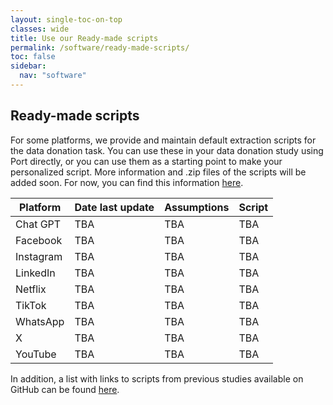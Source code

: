 ```yaml
---
layout: single-toc-on-top
classes: wide
title: Use our Ready-made scripts
permalink: /software/ready-made-scripts/
toc: false
sidebar:
  nav: "software"
---
```


## Ready-made scripts

For some platforms, we provide and maintain default extraction scripts for the data donation task. You can use these in 
your data donation study using Port directly, or you can use them as a starting point to make your personalized script. 
More information and .zip files of the scripts will be added soon. For now, you can find this information [here](https://d3i-infra.github.io/data-donation-task/standard_scripts/index.html). 

| Platform| Date last update | Assumptions | Script |
|-------------|----------|----------|----------|
| Chat GPT    | TBA   | TBA   |TBA   |
| Facebook    | TBA   | TBA   |TBA   |
| Instagram   | TBA   | TBA   |TBA   |
| LinkedIn    | TBA   | TBA   |TBA   |
| Netflix     | TBA   | TBA   |TBA   |
| TikTok      | TBA   | TBA   |TBA   |
| WhatsApp    | TBA   | TBA   |TBA   |
| X           | TBA   | TBA   |TBA   |
| YouTube     | TBA   | TBA   |TBA   |

In addition, a list with links to scripts from previous studies available on GitHub can be found [here](d3i-website.github.io/assets/documents/usage/github_links.csv).
